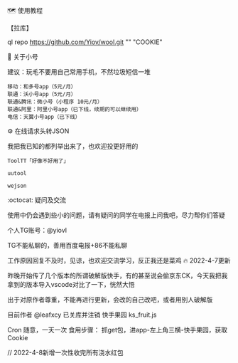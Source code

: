 🗺️ 使用教程

【拉库】

ql repo https://github.com/Yiov/wool.git "" "COOKIE"

📢 关于小号

建议：玩毛不要用自己常用手机，不然垃圾短信一堆

    移动：和多号app（5元/月）
    联通：沃小号app（5元/月）
    联通&腾讯：微小号（小程序 10元/月）
    联通&阿里：阿里小号app（已下线，续期的可以继续用）
    电信：天翼小号app（已下线）

⚙️ 在线请求头转JSON

我把我已知的都列举出来了，也欢迎投更好用的

    ToolTT「好像不好用了」

    uutool

    wejson

:octocat: 疑问及交流

使用中仍会遇到些小的问题，请有疑问的同学在电报上问我吧，尽力帮你们答疑

个人TG账号：@yiovl

TG不能私聊的，善用百度电报+86不能私聊

工作原因回复不及时，见谅，也欢迎交流学习，反正我还是菜鸡
🔥 2022-4-7更新

昨晚开始传了几个版本的所谓破解版快手，有的甚至说会偷京东CK，今天我把我拿到的版本导入vscode对比了一下，恍然大悟

出于对原作者尊重，不能再进行更新，会改的自己改吧，或者用别人破解版

目前作者 @leafxcy 已关库并注销
快手果园 ks_fruit.js

Cron 随意，一天一次
食用步骤：
抓get包，进app-左上角三横-快手果园，获取Cookie

// 2022-4-8新增一次性收完所有浇水红包
